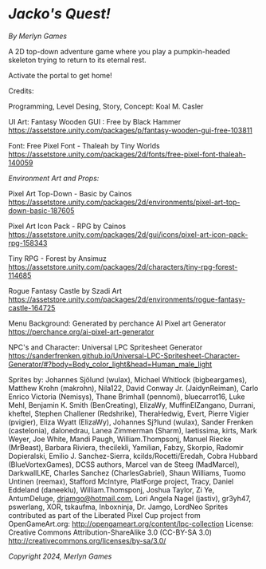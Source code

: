 # *Jacko's Quest!*
*By Merlyn Games*

A 2D top-down adventure game where you play a pumpkin-headed skeleton trying to return to its eternal rest.

Activate the portal to get home!

Credits:

Programming, Level Desing, Story, Concept: Koal M. Casler

UI Art: Fantasy Wooden GUI : Free by Black Hammer https://assetstore.unity.com/packages/p/fantasy-wooden-gui-free-103811

Font: Free Pixel Font - Thaleah by Tiny Worlds https://assetstore.unity.com/packages/2d/fonts/free-pixel-font-thaleah-140059

*Environment Art and Props:*

Pixel Art Top-Down - Basic by Cainos https://assetstore.unity.com/packages/2d/environments/pixel-art-top-down-basic-187605

Pixel Art Icon Pack - RPG by Cainos https://assetstore.unity.com/packages/2d/gui/icons/pixel-art-icon-pack-rpg-158343

Tiny RPG - Forest by Ansimuz https://assetstore.unity.com/packages/2d/characters/tiny-rpg-forest-114685

Rogue Fantasy Castle by Szadi Art https://assetstore.unity.com/packages/2d/environments/rogue-fantasy-castle-164725

Menu Background: Generated by perchance AI Pixel art Generator https://perchance.org/ai-pixel-art-generator

NPC's and Character: Universal LPC Spritesheet Generator https://sanderfrenken.github.io/Universal-LPC-Spritesheet-Character-Generator/#?body=Body_color_light&head=Human_male_light

Sprites by: Johannes Sjölund (wulax), Michael Whitlock (bigbeargames), Matthew Krohn (makrohn), Nila122, David Conway Jr. (JaidynReiman), Carlo Enrico Victoria (Nemisys), Thane Brimhall (pennomi), bluecarrot16, Luke Mehl, Benjamin K. Smith (BenCreating), ElizaWy, MuffinElZangano, Durrani, kheftel, Stephen Challener (Redshrike), TheraHedwig, Evert, Pierre Vigier (pvigier), Eliza Wyatt (ElizaWy), Johannes Sj?lund (wulax), Sander Frenken (castelonia), dalonedrau, Lanea Zimmerman (Sharm), laetissima, kirts, Mark Weyer, Joe White, Mandi Paugh, William.Thompsonj, Manuel Riecke (MrBeast), Barbara Riviera, thecilekli, Yamilian, Fabzy, Skorpio, Radomir Dopieralski, Emilio J. Sanchez-Sierra, kcilds/Rocetti/Eredah, Cobra Hubbard (BlueVortexGames), DCSS authors, Marcel van de Steeg (MadMarcel), DarkwallLKE, Charles Sanchez (CharlesGabriel), Shaun Williams, Tuomo Untinen (reemax), Stafford McIntyre, PlatForge project, Tracy, Daniel Eddeland (daneeklu), William.Thomsponj, Joshua Taylor, Zi Ye, AntumDeluge, drjamgo@hotmail.com, Lori Angela Nagel (jastiv), gr3yh47, pswerlang, XOR, tskaufma, Inboxninja, Dr. Jamgo, LordNeo Sprites contributed as part of the Liberated Pixel Cup project from OpenGameArt.org: http://opengameart.org/content/lpc-collection License: Creative Commons Attribution-ShareAlike 3.0 (CC-BY-SA 3.0) http://creativecommons.org/licenses/by-sa/3.0/ 

*Copyright 2024, Merlyn Games*
